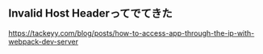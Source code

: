 ## Invalid Host Headerってでてきた
https://tackeyy.com/blog/posts/how-to-access-app-through-the-ip-with-webpack-dev-server
